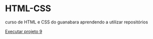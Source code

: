 # HTML-CSS
 curso de HTML e CSS do guanabara
aprendendo a utilizar repositórios

<a href="https://railtondantas.github.io/HTML-CSS/Projetos/proj.009/index.html">Executar projeto 9</a>